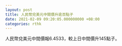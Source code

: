 ```yaml
---
layout: post
title: 人民幣兌美元中間價升逾百點子
date: 2021-02-09 09:20:05.000000000 +08:00
categories: rthk
---
```


人民幣兌美元中間價報6.4533，較上日中間價升145點子。
